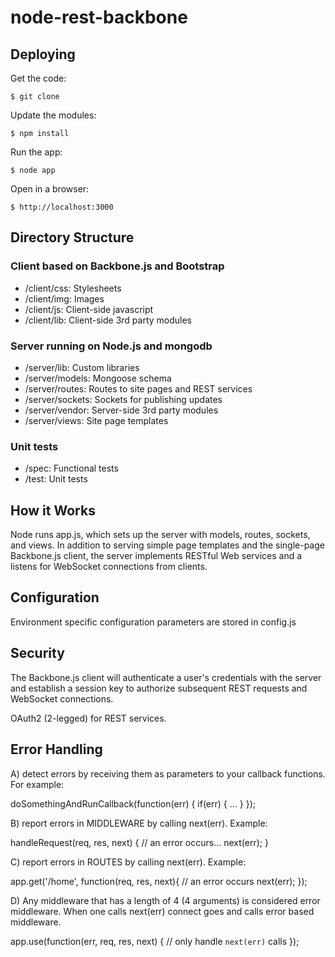 node-rest-backbone
==================

Deploying
---------

Get the code:

    $ git clone

Update the modules:

    $ npm install

Run the app:

    $ node app

Open in a browser:

    $ http://localhost:3000

Directory Structure
-------------------

### Client based on Backbone.js and Bootstrap

* /client/css: Stylesheets
* /client/img: Images
* /client/js: Client-side javascript
* /client/lib: Client-side 3rd party modules

### Server running on Node.js and mongodb

* /server/lib: Custom libraries
* /server/models: Mongoose schema
* /server/routes: Routes to site pages and REST services
* /server/sockets: Sockets for publishing updates
* /server/vendor: Server-side 3rd party modules
* /server/views: Site page templates

### Unit tests

* /spec: Functional tests
* /test: Unit tests

How it Works
------------

Node runs app.js, which sets up the server with models, routes, sockets, and views. In addition to serving simple page templates and the single-page Backbone.js client, the server implements RESTful Web services and a listens for WebSocket connections from clients.

Configuration
-------------

Environment specific configuration parameters are stored in config.js

Security
--------

The Backbone.js client will authenticate a user's credentials with the server and establish a session key to authorize subsequent REST requests and WebSocket connections.

OAuth2 (2-legged) for REST services.

Error Handling
--------------

A) detect errors by receiving them as parameters to your callback functions. For example:

doSomethingAndRunCallback(function(err) { 
 if(err) { … }
});

B) report errors in MIDDLEWARE by calling next(err). Example:

handleRequest(req, res, next) {
  // an error occurs…
  next(err);
}

C) report errors in ROUTES by calling next(err). Example:

app.get('/home', function(req, res, next){
    // an error occurs
    next(err);
});

D) Any middleware that has a length of 4 (4 arguments) is considered error middleware. When one calls next(err) connect goes and calls error based middleware.

app.use(function(err, req, res, next) {
  // only handle `next(err)` calls
});
